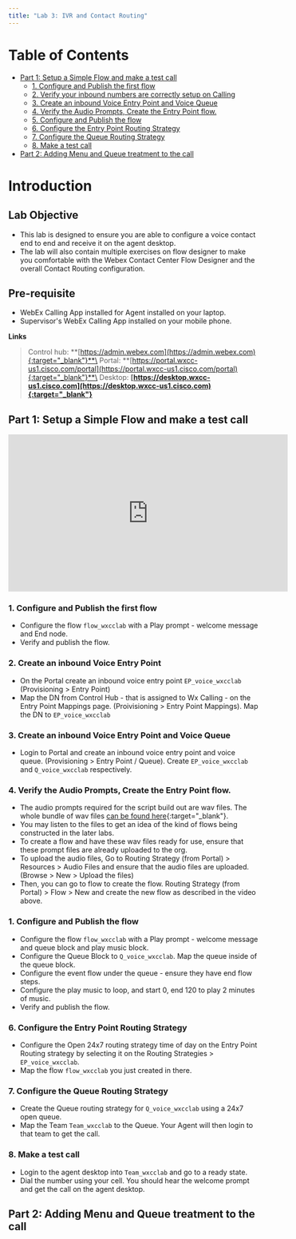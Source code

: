 ```yaml
---
title: "Lab 3: IVR and Contact Routing"
---
```


# Table of Contents
- [Part 1: Setup a Simple Flow and make a test call](#part-1-setup-a-simple-flow-and-make-a-test-call)
  * [1. Configure and Publish the first flow](#1-configure-and-publish-the-flow)
  * [2. Verify your inbound numbers are correctly setup on Calling](#2-verify-your-inbound-numbers-are-correctly-setup-on-calling)
  * [3. Create an inbound Voice Entry Point and Voice Queue](#3-create-an-inbound-voice-entry-point-and-voice-queue)
  * [4. Verify the Audio Prompts, Create the Entry Point flow.](#4-verify-the-audio-prompts-create-the-entry-point-flow)
  * [5. Configure and Publish the flow](#5-configure-and-publish-the-flow)
  * [6. Configure the Entry Point Routing Strategy](#6-configure-the-entry-point-routing-strategy)
  * [7. Configure the Queue Routing Strategy](#7-configure-the-queue-routing-strategy)
  * [8. Make a test call](#8-make-a-test-call)
- [Part 2: Adding Menu and Queue treatment to the call](#part-2-adding-menu-and-queue-treatment-to-the-call)


# Introduction

## Lab Objective

- This lab is designed to ensure you are able to configure a voice contact end to end and receive it on the agent desktop.
- The lab will also contain multiple exercises on flow designer to make you comfortable with the Webex Contact Center Flow Designer and the overall Contact Routing configuration.

## Pre-requisite
- WebEx Calling App installed for Agent installed on your laptop.
- Supervisor's WebEx Calling App installed on your mobile phone.

**Links**
> Control hub: **[https://admin.webex.com](https://admin.webex.com){:target="_blank"}**\
> Portal: **[https://portal.wxcc-us1.cisco.com/portal](https://portal.wxcc-us1.cisco.com/portal){:target="_blank"}**\
> Desktop: **[https://desktop.wxcc-us1.cisco.com](https://desktop.wxcc-us1.cisco.com){:target="_blank"}**


## Part 1: Setup a Simple Flow and make a test call

<iframe width="560" height="315" src="https://www.youtube.com/embed/aCJTdOW4uaE" title="WxCC Lab #3 IVR & Call Routing.1 " frameborder="0" allow="accelerometer; autoplay; clipboard-write; encrypted-media; gyroscope; picture-in-picture" allowfullscreen></iframe>

### 1. Configure and Publish the first flow
- Configure the flow `flow_wxcclab` with a Play prompt - welcome message and End node.
- Verify and publish the flow.

### 2. Create an inbound Voice Entry Point
- On the Portal create an inbound voice entry point `EP_voice_wxcclab` (Provisioning > Entry Point)
- Map the DN from Control Hub - that is assigned to Wx Calling - on the Entry Point Mappings page. (Proivisioning > Entry Point Mappings). Map the DN to `EP_voice_wxcclab`


### 3. Create an inbound Voice Entry Point and Voice Queue
- Login to Portal and create an inbound voice entry point and voice queue. (Provisioning > Entry Point / Queue). Create `EP_voice_wxcclab` and `Q_voice_wxcclab` respectively.

### 4. Verify the Audio Prompts, Create the Entry Point flow.
- The audio prompts required for the script build out are wav files. The whole bundle of wav files [can be found here](https://cisco.box.com/s/njmhdrho38mbohoqlc7iznkj74bgk7tv){:target="_blank"}.
- You may listen to the files to get an idea of the kind of flows being constructed in the later labs.
- To create a flow and have these wav files ready for use, ensure that these prompt files are already uploaded to the org.
- To upload the audio files, Go to  Routing Strategy (from Portal) > Resources > Audio Files and ensure that the audio files are uploaded. (Browse > New > Upload the files)
- Then, you can go to flow to create the flow. Routing Strategy (from Portal) > Flow > New and create the new flow as described in the video above.


### 1. Configure and Publish the flow
- Configure the flow `flow_wxcclab` with a Play prompt - welcome message and queue block and play music block.
- Configure the Queue Block to `Q_voice_wxcclab`. Map the queue inside of the queue block.
- Configure the event flow under the queue - ensure they have end flow steps.
- Configure the play music to loop, and start 0, end 120 to play 2 minutes of music.
- Verify and publish the flow.

### 6. Configure the Entry Point Routing Strategy
- Configure the Open 24x7 routing strategy time of day on the Entry Point Routing strategy by selecting it on the Routing Strategies > `EP_voice_wxcclab`.
- Map the flow `flow_wxcclab` you just created in there.

### 7. Configure the Queue Routing Strategy
- Create the Queue routing strategy for `Q_voice_wxcclab` using a 24x7 open queue.
- Map the Team `Team_wxcclab` to the Queue. Your Agent will then login to that team to get the call.

### 8. Make a test call
- Login to the agent desktop into `Team_wxcclab` and go to a ready state.
- Dial the number using your cell. You should hear the welcome prompt and get the call on the agent desktop.

## Part 2: Adding Menu and Queue treatment to the call






